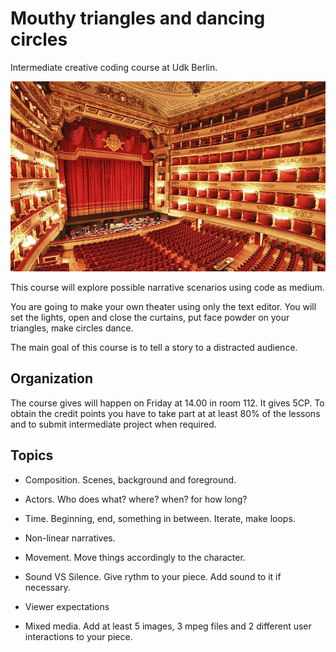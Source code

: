 # Mouthy triangles and dancing circles

Intermediate creative coding course at Udk Berlin.

![la scala theater, Milan](lascala-milan.jpg)

This course will explore possible narrative scenarios using code as medium.

You are going to make your own theater using only the text editor. You will set the lights, open and close the curtains, put face powder on your triangles, make circles dance.

The main goal of this course is to tell a story to a distracted audience.

## Organization
The course gives will happen on Friday at 14.00 in room 112. It gives 5CP. To obtain the credit points you have to take part at at least 80% of the lessons and to submit intermediate project when required.

## Topics

- Composition.
Scenes, background and foreground.

- Actors. 
Who does what? where? when? for how long?

- Time.
Beginning, end, something in between. Iterate, make loops.

- Non-linear narratives.

- Movement.
Move things accordingly to the character.

- Sound VS Silence.
Give rythm to your piece. Add sound to it if necessary.

- Viewer expectations

- Mixed media.
Add at least 5 images, 3 mpeg files and 2 different user interactions to your piece.

